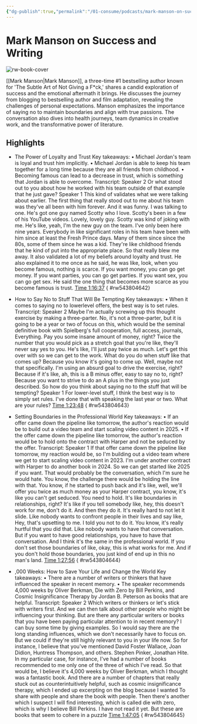 ```yaml
---
{"dg-publish":true,"permalink":"/01-consume/podcasts/mark-manson-on-success-and-writing/","title":"Mark Manson on Success and Writing"}
---
```


# Mark Manson on Success and Writing

![rw-book-cover](https://images.weserv.nl/?url=https%3A%2F%2Fcontent.production.cdn.art19.com%2Fimages%2F69%2F10%2F10%2Ffb%2F691010fb-625e-4abe-993c-a57228b28dbe%2F91cb53ae0d5dbb379b9dffecf0a772593891d0d09bbe6d90ee746edbdb79e3ec75584f2ceb8260e9f675a90c05419b9b99842a76905b686f0f51c1a9d3e227ab.jpeg&w=300&h=300)

[[Mark Manson\|Mark Manson]], a three-time #1 bestselling author known for 'The Subtle Art of Not Giving a F*ck,' shares a candid exploration of success and the emotional aftermath it brings. He discusses the journey from blogging to bestselling author and film adaptation, revealing the challenges of personal expectations. Manson emphasizes the importance of saying no to maintain boundaries and align with true passions. The conversation also dives into health journeys, team dynamics in creative work, and the transformative power of literature.

## Highlights
- The Power of Loyalty and Trust
  Key takeaways:
  • Michael Jordan's team is loyal and trust him implicitly.
  • Michael Jordan is able to keep his team together for a long time because they are all friends from childhood.
  • Becoming famous can lead to a decrease in trust, which is something that Jordan is able to overcome.
  Transcript:
  Speaker 2
  Or what stood out to you about how he worked with his team outside of that example that he just gave?
  Speaker 1
  This kind of validates what we were talking about earlier. The first thing that really stood out to me about his team was they've all been with him forever. And it was funny. I was talking to one. He's got one guy named Scotty who I love. Scotty's been in a few of his YouTube videos. Lovely, lovely guy. Scotty was kind of joking with me. He's like, yeah, I'm the new guy on the team. I've only been here nine years. Everybody in like significant roles in his team have been with him since at least the Fresh Prince days. Many of them since since the 80s, some of them since he was a kid. They're like childhood friends that he kind of put into the appropriate place. So that really blew me away. It also validated a lot of my beliefs around loyalty and trust. He also explained it to me once as he said, he was like, look, when you become famous, nothing is scarce. If you want money, you can go get money. If you want parties, you can go get parties. If you want sex, you can go get sex. He said the one thing that becomes more scarce as you become famous is trust. [Time 1:16:37](https://readwise.io/open/543804642)
{ #rw543804642}


- How to Say No to Stuff That Will Be Tempting
  Key takeaways:
  • When it comes to saying no to lowerlevel offers, the best way is to set rules.
  Transcript:
  Speaker 2
  Maybe I'm actually screwing up this thought exercise by making a three-parter. No, it's not a three-parter, but it is going to be a year or two of focus on this, which would be the seminal definitive book with Spielberg's full cooperation, full access, journals, Everything. Pay you some insane amount of money, right? Twice the number that you would pick as a stretch goal that you're like, they'll never say yes to you. He's like, I'll just pay twice as much. Let's get this over with so we can get to the work. What do you do when stuff like that comes up? Because you know it's going to come up. Well, maybe not that specifically. I'm using an absurd goal to drive the exercise, right? Because if it's like, ah, this is a B minus offer, easy to say no to, right? Because you want to strive to do an A plus in the things you just described. So how do you think about saying no to the stuff that will be tempting?
  Speaker 1
  For lower-level stuff, I think the best way is to simply set rules. I've done that with speaking the last year or two. What are your rules? [Time 1:23:48](https://readwise.io/open/543804643)
{ #rw543804643}


- Setting Boundaries in the Professional World
  Key takeaways:
  • If an offer came down the pipeline like tomorrow, the author's reaction would be to build out a video team and start scaling video content in 2025.
  • If the offer came down the pipeline like tomorrow, the author's reaction would be to hold onto the contract with Harper and not be seduced by the offer.
  Transcript:
  Speaker 1
  If that offer came down the pipeline like tomorrow, my reaction would be, so I'm building out a video team where we get to start scaling video content in 2023. I'm under another contract with Harper to do another book in 2024. So we can get started like 2025 if you want. That would probably be the conversation, which I'm sure he would hate. You know, the challenge there would be holding the line with that. You know, if he started to push back and it's like, well, we'll offer you twice as much money as your Harper contract, you know, it's like you can't get seduced. You need to hold. It's like boundaries in relationships, right? It's like if you tell somebody like, hey, this doesn't work for me, don't do it. And then they do it. It's really hard to not let it slide. Like nobody wants to confront people in their lives and say like, Hey, that's upsetting to me. I told you not to do it. You know, it's really hurtful that you did that. Like nobody wants to have that conversation. But if you want to have good relationships, you have to have that conversation. And I think it's the same in the professional world. If you don't set those boundaries of like, okay, this is what works for me. And if you don't hold those boundaries, you just kind of end up in this no man's land. [Time 1:27:56](https://readwise.io/open/543804644)
{ #rw543804644}


- ,000 Weeks: How to Save Your Life and Change the World
  Key takeaways:
  • There are a number of writers or thinkers that have influenced the speaker in recent memory.
  • The speaker recommends 4,000 weeks by Oliver Berkman, Die with Zero by Bill Perkins, and Cosmic Insignificance Therapy by Jordan B. Peterson as books that are helpful.
  Transcript:
  Speaker 2
  Which writers or thinkers or let's stick with writers first. And we can then talk about other people who might be influencing your thinking. But are there any particular writers or books that you have been paying particular attention to in recent memory? I can buy some time by giving examples. So I would say there are the long standing influences, which we don't necessarily have to focus on. But we could if they're still highly relevant to you in your life now. So for instance, I believe that you've mentioned David Foster Wallace, Joan Didion, Huntress Thompson, and others. Stephen Pinker, Jonathan Hite. In my particular case, for instance, I've had a number of books recommended to me only one of the three of which I've read. So that would be, I believe it's 4,000 weeks by Oliver Berkman, which I thought was a fantastic book. And there are a number of chapters that really stuck out as counterintuitively helpful, such as cosmic insignificance therapy, which I ended up excerpting on the blog because I wanted To share with people and share the book with people. Then there's another which I suspect I will find interesting, which is called die with zero, which is why I believe Bill Perkins. I have not read it yet. But these are books that seem to cohere in a puzzle [Time 1:47:05](https://readwise.io/open/543804645)
{ #rw543804645}


